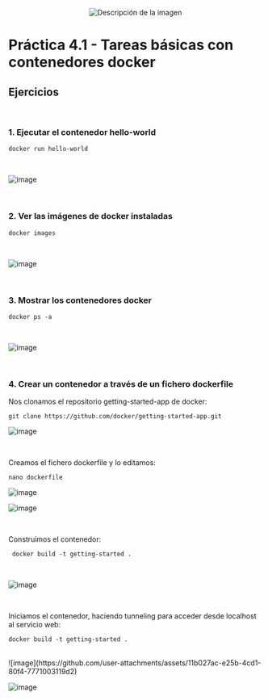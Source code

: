 
<p align="center">
  <img src="https://github.com/user-attachments/assets/92b13dd5-01d7-4f83-8bb6-e218dfb11235" alt="Descripción de la imagen"/>
</p>

# Práctica 4.1 - Tareas básicas con contenedores docker

## Ejercicios

<br>

### 1. **Ejecutar el contenedor hello-world**

```
docker run hello-world
```

<br>

![image](https://github.com/user-attachments/assets/fc9010e5-975b-44d4-93eb-21940f315ef7)

<br>

### 2. **Ver las imágenes de docker instaladas**

```
docker images
```

<br>

![image](https://github.com/user-attachments/assets/c0adb22d-90a6-4841-903c-63e532d43dc0)

<br>

### 3. **Mostrar los contenedores docker**

```
docker ps -a
```

<br>

![image](https://github.com/user-attachments/assets/b6f10dc0-b1c6-4e54-abbe-938391f90e4f)

<br>

### 4. **Crear un contenedor a través de un fichero dockerfile**

Nos clonamos el repositorio getting-started-app de docker:

```
git clone https://github.com/docker/getting-started-app.git
```

![image](https://github.com/user-attachments/assets/6f5d49fd-648e-4293-bc04-b382ac9e2714)

<br>

Creamos el fichero dockerfile y lo editamos:

```
nano dockerfile
```

![image](https://github.com/user-attachments/assets/599bc35c-83ab-4a12-a9ec-a1b3e9adf1d4)

![image](https://github.com/user-attachments/assets/4cbdd2fa-e3d3-418d-91ee-9b713807424b)

<br>

Construimos el contenedor:

```
 docker build -t getting-started .
```

<br>

![image](https://github.com/user-attachments/assets/da47399e-7700-416f-b77d-38c61d548b63)

<br>

Iniciamos el contenedor, haciendo tunneling para acceder desde localhost al servicio web:

```
docker build -t getting-started .
```
<br>
![image](https://github.com/user-attachments/assets/11b027ac-e25b-4cd1-80f4-7771003119d2)

![image](https://github.com/user-attachments/assets/a070a969-3fd1-41bc-88f8-4b38a7b7198e)










 

  
 

